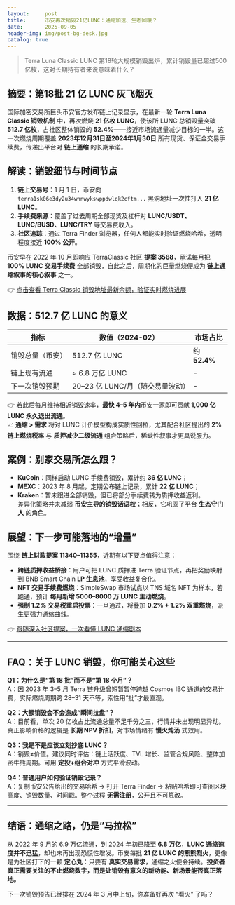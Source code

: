 ```yaml
---
layout:     post
title:      币安再次销毁21亿LUNC：通缩加速、生态回暖？
date:       2025-09-05
header-img: img/post-bg-desk.jpg
catalog: true
---
```


> Terra Luna Classic LUNC 第18轮大规模销毁出炉，累计销毁量已超过500亿枚，这对长期持有者来说意味着什么？

## 摘要：第18批 21 亿 LUNC 灰飞烟灭  
国际加密交易所巨头币安官方发布链上记录显示，在最新一轮 **Terra Luna Classic 销毁机制** 中，再次燃烧 **21 亿枚 LUNC**，使该所 LUNC 总销毁量突破 **512.7 亿枚**，占社区整体销毁的 **52.4%**——接近市场流通量减少目标的一半。这一次燃烧周期覆盖 **2023年12月31日至2024年1月30日** 所有现货、保证金交易手续费，传递出平台对 **链上通缩** 的长期承诺。

## 解读：销毁细节与时间节点
1. **链上交易号**：1 月 1 日，币安向 `terra1sk06e3dy2u34wnnwykswppdwlqk2cftm...` 黑洞地址一次性打入 **21 亿 LUNC**。  
2. **手续费来源**：覆盖了过去周期全部现货及杠杆对 **LUNC/USDT、LUNC/BUSD、LUNC/TRY** 等交易费收入。  
3. **社区追踪**：通过 Terra Finder 浏览器，任何人都能实时验证燃烧哈希，透明程度接近 **100% 公开**。  

币安早在 2022 年 10 月即响应 TerraClassic 社区 **提案 3568**，承诺每月把 **100% LUNC 交易手续费** 全部销毁，自此之后，周期化的巨量燃烧便成为 **链上通缩叙事的核心叙事** 之一。

👉 [点击查看 Terra Classic 销毁地址最新余额，验证实时燃烧进展](https://okxdog.com/)

## 数据：512.7 亿 LUNC 的意义
| 指标 | 数值（2024-02） | 市场占比 |
| --- | --- | --- |
| 销毁总量（币安） | 512.7 亿 LUNC | 约 **52.4%** |
| 链上现有流通 | ≈ 6.8 万亿 LUNC | - |
| 下一次销毁预期 | 20–23 亿 LUNC/月（随交易量波动） | - |

👉 若此后每月维持相近销毁速率，**最快 4–5 年内**币安一家即可贡献 **1,000 亿 LUNC 永久退出流通**。  
📈 **通缩 > 需求** 将对 LUNC 计价模型构成实质性回拉，尤其配合社区提出的 **2% 链上燃烧税率** 与 **质押减少二级流通** 组合策略后，稀缺性叙事才更具说服力。

## 案例：别家交易所怎么跟？
- **KuCoin**：同样启动 LUNC 手续费销毁，累计约 **36 亿 LUNC**；  
- **MEXC**：2023 年 8 月起，定期公布链上记录，累计 **22 亿 LUNC**；  
- **Kraken**：暂未跟进全部销毁，但已将部分手续费转为质押收益返利。  
差异化策略并未减弱 **币安主导的销毁话语权**；相反，它巩固了平台 **生态守门人** 的角色。

## 展望：下一步可能落地的“增量”
围绕 **链上财政提案 11340–11355**，近期有以下要点值得注意：  
- **跨链质押收益桥接**：用户可把 LUNC 质押进 Terra 验证节点，再把奖励映射到 BNB Smart Chain **LP 生息池**，享受收益复合化。  
- **NFT 交易手续费燃烧**：SimpleSwap 市场试点以 TNS 域名 NFT 为样本，若跑通，预计 **每月新增 5000–8000 万 LUNC 主动燃烧**。  
- **强制 1.2% 交易税重启投票**：一旦通过，将叠加 **0.2% + 1.2% 双重燃烧**，派生更强力通缩曲线。

👉 [跟随深入社区提案，一次看懂 LUNC 通缩剧本](https://okxdog.com/)

---

## FAQ：关于 LUNC 销毁，你可能关心这些

**Q1：为什么是“第 18 批”而不是“第 18 个月”？**  
A：因 2023 年 3–5 月 Terra 链升级曾短暂暂停跨越 Cosmos IBC 通道的交易计费，实际燃烧周期跨 28–31 天不等，索性用“批”才最直观。

**Q2：大额销毁会不会造成“瞬间拉盘”？**  
A：目前看，单次 20 亿枚占比流通总量不足千分之三，行情并未出现明显异动。真正影响价格的逻辑是 **长期 NPV 折扣**，对市场情绪有 **慢火炖汤** 式效用。

**Q3：我是不是应该立刻抄底 LUNC？**  
A：销毁≠价值。建议同时评估：链上活跃度、TVL 增长、监管合规风险、整体加密牛熊周期。可用 **定投+组合对冲** 方式平滑波动。

**Q4：普通用户如何验证销毁记录？**  
A：复制币安公告给出的交易哈希 → 打开 Terra Finder → 粘贴哈希即可查阅区块高度、销毁数量、时间戳。整个过程 **无需注册**，公开且不可篡改。

---

## 结语：通缩之路，仍是“马拉松”
从 2022 年 9 月的 6.9 万亿流通，到 2024 年初已降至 **6.8 万亿**，**LUNC 通缩速度并不迅猛**，却也未再出现恐慌性增发。币安每批 **21 亿 LUNC 的熊熊烈火**，更像是为社区打下的一颗 **定心丸**：只要有 **真实交易需求**，通缩之火便会持续。**投资者真正需要关注的不止燃烧数字，而是让销毁有意义的新功能、新场景能否真正落地。**

下一次销毁预告已经排在 2024 年 3 月中上旬，你准备好再次 “看火” 了吗？